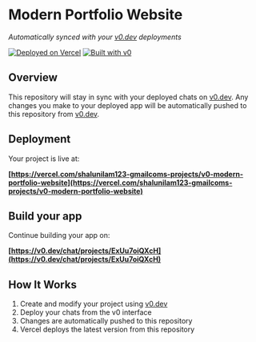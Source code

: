 # Modern Portfolio Website

*Automatically synced with your [v0.dev](https://v0.dev) deployments*

[![Deployed on Vercel](https://img.shields.io/badge/Deployed%20on-Vercel-black?style=for-the-badge&logo=vercel)](https://vercel.com/shalunilam123-gmailcoms-projects/v0-modern-portfolio-website)
[![Built with v0](https://img.shields.io/badge/Built%20with-v0.dev-black?style=for-the-badge)](https://v0.dev/chat/projects/ExUu7oiQXcH)

## Overview

This repository will stay in sync with your deployed chats on [v0.dev](https://v0.dev).
Any changes you make to your deployed app will be automatically pushed to this repository from [v0.dev](https://v0.dev).

## Deployment

Your project is live at:

**[https://vercel.com/shalunilam123-gmailcoms-projects/v0-modern-portfolio-website](https://vercel.com/shalunilam123-gmailcoms-projects/v0-modern-portfolio-website)**

## Build your app

Continue building your app on:

**[https://v0.dev/chat/projects/ExUu7oiQXcH](https://v0.dev/chat/projects/ExUu7oiQXcH)**

## How It Works

1. Create and modify your project using [v0.dev](https://v0.dev)
2. Deploy your chats from the v0 interface
3. Changes are automatically pushed to this repository
4. Vercel deploys the latest version from this repository